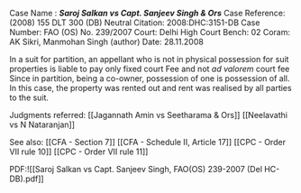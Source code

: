 Case Name : ***Saroj Salkan vs Capt. Sanjeev Singh & Ors***
Case Reference: (2008) 155 DLT 300 (DB)
Neutral Citation: 2008:DHC:3151-DB
Case Number: FAO (OS) No. 239/2007
Court: Delhi High Court
Bench: 02
Coram: AK Sikri, Manmohan Singh (author)
Date: 28.11.2008

In a suit for partition, an appellant who is not in physical possession for suit properties is liable to pay only fixed court Fee and not *ad valorem* court fee
Since in partition, being a co-owner, possession of one is possession of all.
In this case, the property was rented out and rent was realised by all parties to the suit.


Judgments referred:
[[Jagannath Amin vs Seetharama & Ors]]
[[Neelavathi vs N Nataranjan]]


See also:
[[CFA - Section 7]]
[[CFA -  Schedule II, Article 17]]
[[CPC - Order VII rule 10]]
[[CPC - Order VII rule 11]]

PDF:![[Saroj Salkan vs Capt. Sanjeev Singh, FAO(OS) 239-2007 (Del HC-DB).pdf]]